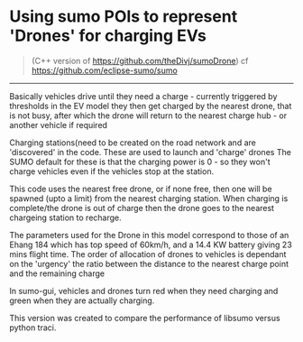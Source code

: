 # Using sumo POIs to represent 'Drones' for charging EVs
>  (C++ version of https://github.com/theDivj/sumoDrone)      cf <https://github.com/eclipse-sumo/sumo>                                    
---
  Basically vehicles drive until they need a charge - currently triggered by thresholds in the EV model
  they then get charged by the nearest drone, that is not busy, after which the drone will return to the nearest charge hub - or another vehicle if required  

  Charging stations(need to be created on the road network and are 'discovered' in the code. These are used to launch and 'charge' drones
  The SUMO default for these is that the charging power is 0 - so they won't charge vehicles even if the vehicles stop at the station.

  This code uses the nearest free drone, or if none free, then one will be spawned (upto a limit) from the nearest charging station.
  When charging is complete/the drone is out of charge then the drone goes to the nearest chargeing station to recharge.

  The parameters used for the Drone in this model correspond to those of an Ehang 184 which has top speed of 60km/h, and a 14.4 KW battery giving 23 mins flight time.
  The order of allocation of drones to vehicles is dependant on the 'urgency' the ratio between the distance to the nearest charge point and the remaining charge

  In sumo-gui, vehicles and drones turn red when they need charging and green when they are actually charging.
  
   This version was created to compare the performance of libsumo versus python traci.